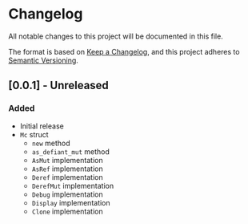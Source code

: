 # Changelog

All notable changes to this project will be documented in this file.

The format is based on [Keep a Changelog](https://keepachangelog.com/en/1.0.0/),
and this project adheres to [Semantic Versioning](https://semver.org/spec/v2.0.0.html).

## [0.0.1] - Unreleased

### Added

- Initial release
- `Mc` struct
  - `new` method
  - `as_defiant_mut` method
  - `AsMut` implementation
  - `AsRef` implementation
  - `Deref` implementation
  - `DerefMut` implementation
  - `Debug` implementation
  - `Display` implementation
  - `Clone` implementation